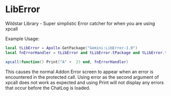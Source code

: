 LibError
========

Wildstar Library - Super simplistic Error catcher for when you are using xpcall

Example Usage:
```lua
local tLibError = Apollo.GetPackage("Gemini:LibError-1.0")
local fnErrorHandler = tLibError and tLibError.tPackage and tLibError.tPackage.Error or Print

xpcall(function() Print("A" +  2) end, fnErrorHandler)
```

This causes the normal Addon Error screen to appear when an error is encountered in the
protected call.  Using error as the second argument of xpcall does not work as expected and
using Print will not display any errors that occur before the ChatLog is loaded.
